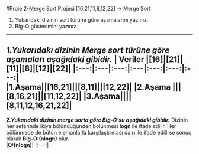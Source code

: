 #Proje 2-Merge Sort Projesi
[16,21,11,8,12,22] -> Merge Sort

1. Yukarıdaki dizinin sort türüne göre aşamalarını yazınız.
2. Big-O gösterimini yazınız.

-------------------
***1.Yukarıdakı dizinin Merge sort türüne göre aşamaları aşağıdaki gibidir.***
| Veriler |[16]|[21]|[11]|[8]|[12]|[22]|
|:---:|:---|:---:|:---|:---:|:---:|:---:|           
|1.Aşama||[16,21]||[8,11]||[12,22]|
|2.Aşama |||[8,16,21]||[11,12,22]|
|3.Aşama||||[8,11,12,16,21,22]|
------------------------

***2.Yukarıdaki dizinin merge sorta göre Big-O'su aşağıdaki gibidir.***
Dizinin her seferinde ikiye bölündüğünden bölünmesi 
**logn** ile ifade edilir. Her bölünmede de bütün elemanlarla 
karşılaştırması da **n** ile ifade edilirse sonuç olarak 
**Big-O:(nlogn)** olur.  
|**O:(nlogn)**|
|:---:|
